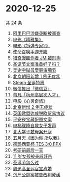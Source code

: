 # 2020-12-25

共 24 条

<!-- BEGIN -->
<!-- 最后更新时间 Fri Dec 25 2020 23:04:59 GMT+0800 (CST) -->

1. [阿里巴巴涉嫌垄断被调查](https://www.zhihu.com/search?q=阿里巴巴)
2. [电影《晴雅集》](https://www.zhihu.com/search?q=晴雅集)
3. [电影《拆弹专家2》](https://www.zhihu.com/search?q=拆弹专家2)
4. [使命召唤手游开服](https://www.zhihu.com/search?q=使命召唤手游)
5. [猎奇漫画作者 JM 被刑拘](https://www.zhihu.com/search?q=jm帝国漫画)
6. [圣诞节文案准备好了吗？](https://www.zhihu.com/search?q=圣诞节祝福)
7. [吴谢宇弑母案庭审细节](https://www.zhihu.com/search?q=北大吴谢宇)
8. [北京朝阳新增 1 例无症状](https://www.zhihu.com/search?q=北京疫情)
9. [Steam 圣诞特惠](https://www.zhihu.com/search?q=steam)
10. [微信推出「微信豆」](https://www.zhihu.com/search?q=微信豆)
11. [蒋凡「杭州高层次人才」](https://www.zhihu.com/search?q=蒋凡)
12. [电影《心灵奇旅》](https://www.zhihu.com/search?q=心灵奇旅)
13. [北京新增 2 例无症状](https://www.zhihu.com/search?q=北京疫情)
14. [英国欧盟达成脱欧贸易协议](https://www.zhihu.com/search?q=英国脱欧)
15. [平安夜宝藏配图文案](https://www.zhihu.com/search?q=平安夜)
16. [电梯骤降自救女子发声](https://www.zhihu.com/search?q=女子电梯逃生)
17. [北大学子弑母案开庭](https://www.zhihu.com/search?q=北大弑母案)
18. [五月天《因为你 所以我》](https://www.zhihu.com/search?q=五月天)
19. [德玛西亚杯 TES 3:0 FPX](https://www.zhihu.com/search?q=fpx)
20. [考研前最后一天](https://www.zhihu.com/search?q=考研最后一天)
21. [11 岁女孩被亲戚奸杀](https://www.zhihu.com/search?q=女孩被亲戚奸杀)
22. [圣诞节怎么过](https://www.zhihu.com/search?q=圣诞节怎么过)
23. [周迅高圣远官宣离婚](https://www.zhihu.com/search?q=周迅高圣远)
24. [沉尸公厕案被告改判死缓](https://www.zhihu.com/search?q=沉尸公厕案)

<!-- END -->
